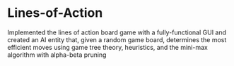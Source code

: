 # Lines-of-Action

Implemented the lines of action board game with a fully-functional GUI and created an AI entity that, given a random game board, determines the most efficient moves using game tree theory, heuristics, and the mini-max algorithm with alpha-beta pruning
